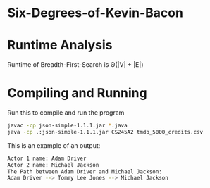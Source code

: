 # Six-Degrees-of-Kevin-Bacon

# Runtime Analysis

Runtime of Breadth-First-Search is Θ(|V| + |E|)

# Compiling and Running

Run this to compile and run the program

```bash
javac -cp json-simple-1.1.1.jar *.java
java -cp .:json-simple-1.1.1.jar CS245A2 tmdb_5000_credits.csv
```

This is an example of an output:
```bash
Actor 1 name: Adam Driver
Actor 2 name: Michael Jackson
The Path between Adam Driver and Michael Jackson: 
Adam Driver --> Tommy Lee Jones --> Michael Jackson
```
